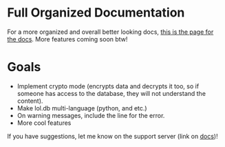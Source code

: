 # Full Organized Documentation
For a more organized and overall better looking docs, [this is the page for the docs](https://widev.gitbook.io/lol.db/).
More features coming soon btw!
# Goals
- Implement crypto mode (encrypts data and decrypts it too, so if someone has access to the database, they will not understand the content).
- Make lol.db multi-language (python, and etc.)
- On warning messages, include the line for the error.
- More cool features

If you have suggestions, let me know on the support server (link on [docs](https://widev.gitbook.io/lol.db/))!
